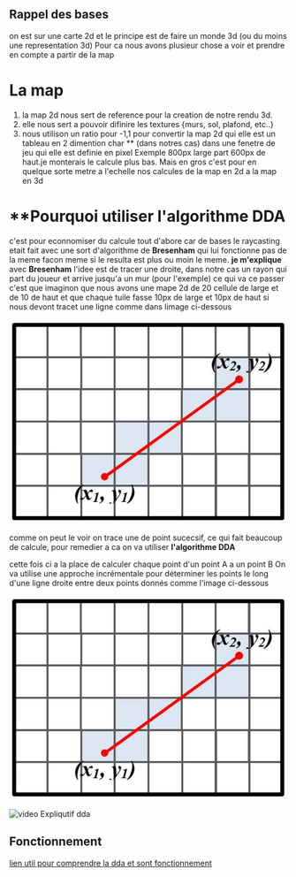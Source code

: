 ## **Rappel des bases**
on est sur une carte 2d et le principe est de faire un monde 3d (ou du moins une representation 3d)
Pour ca nous avons plusieur chose a voir et prendre en compte a partir de la map

# **La map**
1. la map 2d nous sert de reference pour la creation de notre rendu 3d.
2. elle nous sert a pouvoir difinire les textures {murs, sol, plafond, etc..}
3. nous utilison un ratio pour -1,1 pour convertir la map 2d qui elle est un tableau en 2 dimention char ** (dans notres cas) dans une fenetre de jeu qui elle est definie en pixel Exemple 800px large part 600px de haut.je monterais le calcule plus bas. Mais en gros c'est pour en quelque sorte metre a l'echelle nos calcules de la map en 2d a la map en 3d

# **Pourquoi utiliser l'algorithme DDA
c'est pour econnomiser du calcule tout d'abore car de bases le raycasting etait fait avec une sort d'algorithme de  **Bresenham** qui lui fonctionne pas de la meme facon meme si le resulta est plus ou moin le meme.
**je m'explique**
avec **Bresenham** l'idee est de tracer une droite, dans notre cas un rayon qui part du joueur et arrive jusqu'a un mur (pour l'exemple) ce qui va ce passer c'est que imaginon que nous avons une mape 2d de 20 cellule de large et de 10 de haut et que chaque tuile fasse 10px de large et 10px de haut
si nous devont tracet une ligne comme dans limage ci-dessous

![image tracet Bresenham](img_md/dda_tracet.jpg) <!-- bad img -->

comme on peut le voir on trace une de point sucecsif, ce qui fait beaucoup de calcule, pour remedier a ca on va utiliser **l'algorithme DDA**

cette fois ci a la place de calculer chaque point d'un point A a un point B
On va utilise une approche incrémentale pour déterminer les points le long d'une ligne droite entre deux points donnés
comme l'image ci-dessous

![image calcule DDA](img_md/dda_tracet.jpg)<!-- Bad img just for time-->

![video Expliqutif dda](https://www.youtube.com/watch?v=NbSee-XM7WA) <!--video Super Fast Ray Casting in Tiled Worlds using DDA -->

## **Fonctionnement**





 

[lien util pour comprendre la dda et sont fonctionnement  ](https://www.geeksforgeeks.org/dda-line-generation-algorithm-computer-graphics/)